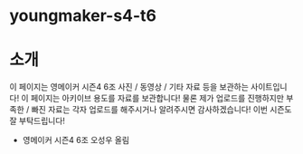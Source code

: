 # youngmaker-s4-t6

# 소개

이 페이지는 영메이커 시즌4 6조 사진 / 동영상 / 기타 자료 등을 보관하는 사이트입니다! 이 페이지는 아키이브 용도를 자료를 보관합니다! 물론 제가 업로드를 진행하지만 부족한 / 빠진 자료는 각자 업로드를 해주시거나 알려주시면 감사하겠습니다! 이번 시즌도 잘 부탁드립니다!

* 영메이커 시즌4 6조 오성우 올림
